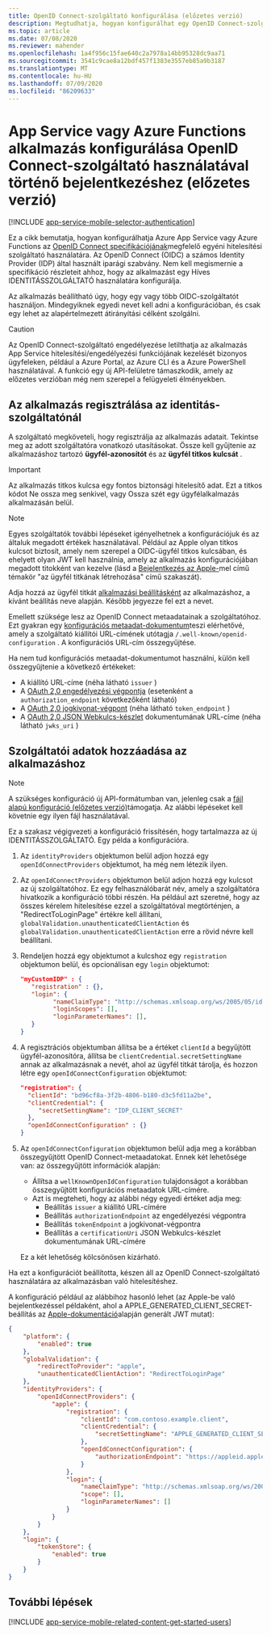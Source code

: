 ```yaml
---
title: OpenID Connect-szolgáltató konfigurálása (előzetes verzió)
description: Megtudhatja, hogyan konfigurálhat egy OpenID Connect-szolgáltatót App Service vagy Azure Functions alkalmazáshoz tartozó identitás-szolgáltatóként.
ms.topic: article
ms.date: 07/08/2020
ms.reviewer: mahender
ms.openlocfilehash: 1a4f956c15fae640c2a7978a14bb95328dc9aa71
ms.sourcegitcommit: 3541c9cae8a12bdf457f1383e3557eb85a9b3187
ms.translationtype: MT
ms.contentlocale: hu-HU
ms.lasthandoff: 07/09/2020
ms.locfileid: "86209633"
---
```

# <a name="configure-your-app-service-or-azure-functions-app-to-login-using-an-openid-connect-provider-preview"></a>App Service vagy Azure Functions alkalmazás konfigurálása OpenID Connect-szolgáltató használatával történő bejelentkezéshez (előzetes verzió)

[!INCLUDE [app-service-mobile-selector-authentication](../../includes/app-service-mobile-selector-authentication.md)]

Ez a cikk bemutatja, hogyan konfigurálhatja Azure App Service vagy Azure Functions az [OpenID Connect specifikációjának](https://openid.net/connect/)megfelelő egyéni hitelesítési szolgáltató használatára. Az OpenID Connect (OIDC) a számos Identity Provider (IDP) által használt iparági szabvány. Nem kell megismernie a specifikáció részleteit ahhoz, hogy az alkalmazást egy Híves IDENTITÁSSZOLGÁLTATÓ használatára konfigurálja.

Az alkalmazás beállítható úgy, hogy egy vagy több OIDC-szolgáltatót használjon. Mindegyiknek egyedi nevet kell adni a konfigurációban, és csak egy lehet az alapértelmezett átirányítási célként szolgálni.

> [!CAUTION]
> Az OpenID Connect-szolgáltató engedélyezése letilthatja az alkalmazás App Service hitelesítési/engedélyezési funkciójának kezelését bizonyos ügyfeleken, például a Azure Portal, az Azure CLI és a Azure PowerShell használatával. A funkció egy új API-felületre támaszkodik, amely az előzetes verzióban még nem szerepel a felügyeleti élményekben.

## <a name="register-your-application-with-the-identity-provider"></a><a name="register"> </a>Az alkalmazás regisztrálása az identitás-szolgáltatónál

A szolgáltató megköveteli, hogy regisztrálja az alkalmazás adatait. Tekintse meg az adott szolgáltatóra vonatkozó utasításokat. Össze kell gyűjtenie az alkalmazáshoz tartozó **ügyfél-azonosítót** és az **ügyfél titkos kulcsát** .

> [!IMPORTANT]
> Az alkalmazás titkos kulcsa egy fontos biztonsági hitelesítő adat. Ezt a titkos kódot Ne ossza meg senkivel, vagy Ossza szét egy ügyfélalkalmazás alkalmazásán belül.
>

> [!NOTE]
> Egyes szolgáltatók további lépéseket igényelhetnek a konfigurációjuk és az általuk megadott értékek használatával. Például az Apple olyan titkos kulcsot biztosít, amely nem szerepel a OIDC-ügyfél titkos kulcsában, és ehelyett olyan JWT kell használnia, amely az alkalmazás konfigurációjában megadott titokként van kezelve (lásd a [Bejelentkezés az Apple-](https://developer.apple.com/documentation/sign_in_with_apple/generate_and_validate_tokens)mel című témakör "az ügyfél titkának létrehozása" című szakaszát).
>

Adja hozzá az ügyfél titkát [alkalmazási beállításként](./configure-common.md#configure-app-settings) az alkalmazáshoz, a kívánt beállítás neve alapján. Később jegyezze fel ezt a nevet.

Emellett szüksége lesz az OpenID Connect metaadatainak a szolgáltatóhoz. Ezt gyakran egy [konfigurációs metaadat-dokumentum](https://openid.net/specs/openid-connect-discovery-1_0.html#ProviderConfig)teszi elérhetővé, amely a szolgáltató kiállítói URL-címének utótagja `/.well-known/openid-configuration` . A konfigurációs URL-cím összegyűjtése.

Ha nem tud konfigurációs metaadat-dokumentumot használni, külön kell összegyűjtenie a következő értékeket:

- A kiállító URL-címe (néha látható `issuer` )
- A [OAuth 2,0 engedélyezési végpontja](https://tools.ietf.org/html/rfc6749#section-3.1) (esetenként a `authorization_endpoint` következőként látható)
- A [OAuth 2,0 jogkivonat-végpont](https://tools.ietf.org/html/rfc6749#section-3.2) (néha látható `token_endpoint` )
- A [OAuth 2,0 JSON Webkulcs-készlet](https://tools.ietf.org/html/rfc8414#section-2) dokumentumának URL-címe (néha látható `jwks_uri` )

## <a name="add-provider-information-to-your-application"></a><a name="configure"> </a>Szolgáltatói adatok hozzáadása az alkalmazáshoz

> [!NOTE]
> A szükséges konfiguráció új API-formátumban van, jelenleg csak a [fájl alapú konfiguráció (előzetes verzió)](.\app-service-authentication-how-to.md#config-file)támogatja. Az alábbi lépéseket kell követnie egy ilyen fájl használatával.

Ez a szakasz végigvezeti a konfiguráció frissítésén, hogy tartalmazza az új IDENTITÁSSZOLGÁLTATÓ. Egy példa a konfigurációra.

1. Az `identityProviders` objektumon belül adjon hozzá egy `openIdConnectProviders` objektumot, ha még nem létezik ilyen.
1. Az `openIdConnectProviders` objektumon belül adjon hozzá egy kulcsot az új szolgáltatóhoz. Ez egy felhasználóbarát név, amely a szolgáltatóra hivatkozik a konfiguráció többi részén. Ha például azt szeretné, hogy az összes kérelem hitelesítése ezzel a szolgáltatóval megtörténjen, a "RedirectToLoginPage" értékre kell állítani, `globalValidation.unauthenticatedClientAction` és `globalValidation.unauthenticatedClientAction` erre a rövid névre kell beállítani.
1. Rendeljen hozzá egy objektumot a kulcshoz egy `registration` objektumon belül, és opcionálisan egy `login` objektumot:
    
    ```json
    "myCustomIDP" : {
       "registration" : {},
       "login": {
             "nameClaimType": "http://schemas.xmlsoap.org/ws/2005/05/identity/claims/name",
             "loginScopes": [],
             "loginParameterNames": [],
       }
    }
    ```

1. A regisztrációs objektumban állítsa be a értéket `clientId` a begyűjtött ügyfél-azonosítóra, állítsa be `clientCredential.secretSettingName` annak az alkalmazásnak a nevét, ahol az ügyfél titkát tárolja, és hozzon létre egy `openIdConnectConfiguration` objektumot:

    ```json
    "registration": {
      "clientId": "bd96cf8a-3f2b-4806-b180-d3c5fd11a2be",
      "clientCredential": {
         "secretSettingName": "IDP_CLIENT_SECRET"
      },
      "openIdConnectConfiguration" : {}
    }
    ```

1. Az `openIdConnectConfiguration` objektumon belül adja meg a korábban összegyűjtött OpenID Connect-metaadatokat. Ennek két lehetősége van: az összegyűjtött információk alapján:

    - Állítsa a `wellKnownOpenIdConfiguration` tulajdonságot a korábban összegyűjtött konfigurációs metaadatok URL-címére.
    - Azt is megteheti, hogy az alábbi négy egyedi értéket adja meg:
        - Beállítás `issuer` a kiállító URL-címére
        - Beállítás `authorizationEndpoint` az engedélyezési végpontra
        - Beállítás `tokenEndpoint` a jogkivonat-végpontra
        - Beállítás a `certificationUri` JSON Webkulcs-készlet dokumentumának URL-címére

    Ez a két lehetőség kölcsönösen kizárható.

Ha ezt a konfigurációt beállította, készen áll az OpenID Connect-szolgáltató használatára az alkalmazásban való hitelesítéshez.

A konfiguráció például az alábbihoz hasonló lehet (az Apple-be való bejelentkezéssel példaként, ahol a APPLE_GENERATED_CLIENT_SECRET-beállítás az [Apple-dokumentáció](https://developer.apple.com/documentation/sign_in_with_apple/generate_and_validate_tokens)alapján generált JWT mutat):

```json
{
    "platform": {
        "enabled": true
    },
    "globalValidation": {
        "redirectToProvider": "apple",
        "unauthenticatedClientAction": "RedirectToLoginPage"
    },
    "identityProviders": {
        "openIdConnectProviders": {
            "apple": {
                "registration": {
                    "clientId": "com.contoso.example.client",
                    "clientCredential": {
                        "secretSettingName": "APPLE_GENERATED_CLIENT_SECRET"
                    },
                    "openIdConnectConfiguration": {
                        "authorizationEndpoint": "https://appleid.apple.com/.well-known/openid-configuration"
                    }
                },
                "login": {
                    "nameClaimType": "http://schemas.xmlsoap.org/ws/2005/05/identity/claims/name",
                    "scope": [],
                    "loginParameterNames": []
                }
            }
        }
    },
    "login": {
        "tokenStore": {
            "enabled": true
        }
    }     
}
```

## <a name="next-steps"></a><a name="related-content"> </a>További lépések

[!INCLUDE [app-service-mobile-related-content-get-started-users](../../includes/app-service-mobile-related-content-get-started-users.md)]
